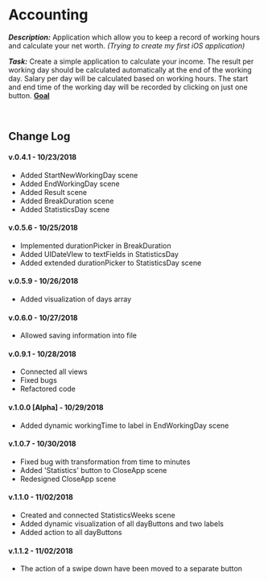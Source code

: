 # Accounting

_**Description:**_ Application which allow you to keep a record of working hours and calculate your net worth. _(Trying to create my first iOS application)_

_**Task:**_ Create a simple application to calculate your income. The result per working day should be calculated automatically at the end of the working day. Salary per day will be calculated based on working hours. The start and end time of the working day will be recorded by clicking on just one button. **[Goal](https://i.imgur.com/zSermki.png)**

</br>

## Change Log

#### v.0.4.1 - 10/23/2018
* Added StartNewWorkingDay scene
* Added EndWorkingDay scene
* Added Result scene
* Added BreakDuration scene
* Added StatisticsDay scene

#### v.0.5.6 - 10/25/2018
* Implemented durationPicker in BreakDuration
* Added UIDateVIew to textFields in StatisticsDay
* Added extended durationPicker to StatisticsDay scene

#### v.0.5.9 - 10/26/2018
* Added visualization of days array

#### v.0.6.0 - 10/27/2018
* Allowed saving information into file

#### v.0.9.1 - 10/28/2018
* Connected all views
* Fixed bugs
* Refactored code

#### v.1.0.0 [Alpha] - 10/29/2018
* Added dynamic workingTime to label in EndWorkingDay scene

#### v.1.0.7 - 10/30/2018
* Fixed bug with transformation from time to minutes
* Added 'Statistics' button to CloseApp scene
* Redesigned CloseApp scene

#### v.1.1.0 - 11/02/2018
* Created and connected StatisticsWeeks scene
* Added dynamic visualization of all dayButtons and two labels
* Added action to all dayButtons

#### v.1.1.2 - 11/02/2018
* The action of a swipe down have been moved to a separate button
